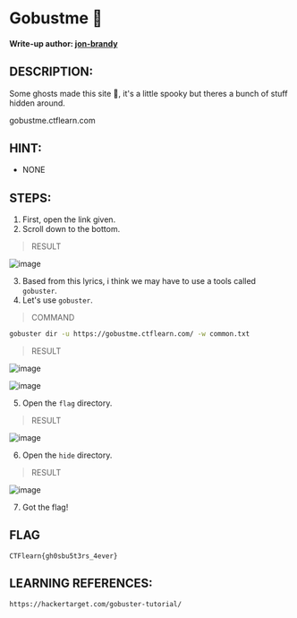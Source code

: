 # Gobustme 👻
#### Write-up author: [jon-brandy](https://github.com/jon-brandy)
## DESCRIPTION:
Some ghosts made this site 👻, it's a little spooky but theres a bunch of stuff hidden around. 

gobustme.ctflearn.com

## HINT:
- NONE

## STEPS:
1. First, open the link given.
2. Scroll down to the bottom.

> RESULT

![image](https://user-images.githubusercontent.com/70703371/194578634-43d39523-06b4-4de1-8d38-25e2fa2d8675.png)


3. Based from this lyrics, i think we may have to use a tools called `gobuster`.
4. Let's use `gobuster`. 

> COMMAND

```sh
gobuster dir -u https://gobustme.ctflearn.com/ -w common.txt
```

> RESULT

![image](https://user-images.githubusercontent.com/70703371/194579893-1b40e55a-e3e9-4f06-bb82-1796e82e94bc.png)


![image](https://user-images.githubusercontent.com/70703371/194580316-206f5842-0192-4c63-b6c8-ef007d3ebc8c.png)


5. Open the `flag` directory.

> RESULT

![image](https://user-images.githubusercontent.com/70703371/194580397-96c7d8f5-e66d-4824-9a67-915788f30ffc.png)


6. Open the `hide` directory.

> RESULT

![image](https://user-images.githubusercontent.com/70703371/194580512-1669e6a9-5eaf-4c7e-84b9-8e094d0d50be.png)


7. Got the flag!


## FLAG

```
CTFlearn{gh0sbu5t3rs_4ever}
```

## LEARNING REFERENCES:

```
https://hackertarget.com/gobuster-tutorial/
```
